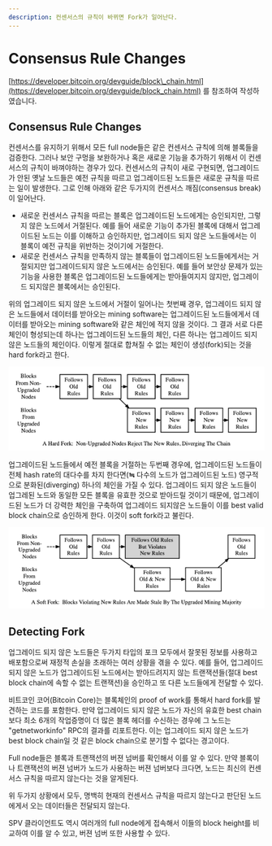 ```yaml
---
description: 컨센서스의 규칙이 바뀌면 Fork가 일어난다.
---
```


# Consensus Rule Changes

[https://developer.bitcoin.org/devguide/block\_chain.html](https://developer.bitcoin.org/devguide/block_chain.html) 를 참조하여 작성하였습니다.

## Consensus Rule Changes

컨센서스를 유지하기 위해서 모든 full node들은 같은 컨센서스 규칙에 의해 블록들을 검증한다. 그러나 보안 구멍을 보완하거나 혹은 새로운 기능을 추가하기 위해서 이 컨센서스의 규칙이 바껴야하는 경우가 있다. 컨센서스의 규칙이 새로 구현되면, 업그레이드가 안된 옛날 노드들은 예전 규칙을 따르고 업그레이드된 노드들은 새로운 규칙을 따르는 일이 발생한다. 그로 인해 아래와 같은 두가지의 컨센서스 깨짐\(consensus break\)이 일어난다.

* 새로운 컨센서스 규칙을 따르는 블록은 업그레이드된 노드에게는 승인되지만, 그렇지 않은 노드에서 거절된다. 예를 들어 새로운 기능이 추가된 블록에 대해서 업그레이드된 노드는 이를 이해하고 승인하지만, 업그레이드 되지 않은 노드들에서는 이 블록이 예전 규칙을 위반하는 것이기에 거절한다. 
* 새로운 컨센서스 규칙을 만족하지 않는 블록들이 업그레이드된 노드들에게서는 거절되지만 업그레이드되지 않은 노드에서는 승인된다. 예를 들어 보안상 문제가 있는 기능을 사용한 블록은 업그레이드된 노드들에게는 받아들여지지 않지만, 업그레이드 되지않은 블록에서는 승인된다.

위의 업그레이드 되지 않은 노드에서 거절이 일어나는 첫번째 경우, 업그레이드 되지 않은 노드들에서 데이터를 받아오는 mining software는 업그레이드된 노드들에게서 데이터를 받아오는 mining software와 같은 체인에 적지 않을 것이다. 그 결과 서로 다른 체인이 형성되는데 하나는 업그레이드된 노드들의 체인, 다른 하나는 업그레이드 되지 않은 노드들의 체인이다. 이렇게 절대로 합쳐질 수 없는 체인이 생성\(fork\)되는 것을 hard fork라고 한다.

![](../.gitbook/assets/image%20%28128%29.png)

업그레이드된 노드들에서 예전 블록을 거절하는 두번째 경우에, 업그레이드된 노드들이 전체 hash rate의 대다수를 차지 한다면\(**≒** 다수의 노드가 업그레이드된 노드\) 영구적으로 분화된\(diverging\) 하나의 체인을 가질 수 있다. 업그레이드 되지 않은 노드들이 업그레된 노드와 동일한 모든 블록을 유효한 것으로 받아드릴 것이기 때문에, 업그레이드된 노드가 더 강력한 체인을 구축하여 업그레이드 되지않은 노드들이 이를 best valid block chain으로 승인하게 한다. 이것이 soft fork라고 불린다.

![](../.gitbook/assets/image%20%28127%29.png)



## Detecting Fork

업그레이드 되지 않은 노드들은 두가지 타입의 포크 모두에서 잘못된 정보를 사용하고 배포함으로써 재정적 손실을 초래하는 여러 상황을 겪을 수 있다. 예를 들어, 업그레이드 되지 않은 노드가 업그레이드된 노드에서는 받아드려지지 않는 트랜잭션들\(절대 best block chain에 속할 수 없는 트랜잭션\)을 승인하고 또 다른 노드들에게 전달할 수 있다. 

비트코인 코어\(Bitcoin Core\)는 블록체인의 proof of work를 통해서 hard fork를 발견하는 코드를 포함한다. 만약 업그레이드 되지 않은 노드가 자신의 유효한 best chain보다 최소 6개의 작업증명이 더 많은 블록 헤더를 수신하는 경우에 그 노드는 "getnetworkinfo" RPC의 결과를 리포트한다. 이는 업그레이드 되지 않은 노드가 best block chain일 것 같은 block chain으로 분기할 수 없다는 경고이다.

Full node들은 블록과 트랜잭션의 버젼 넘버를 확인해서 이를 알 수 있다. 만약 블록이나 트랜잭션의 버젼 넘버가 노드가 사용하는 버젼 넘버보다 크다면, 노드는 최신의 컨센서스 규칙을 따르지 않는다는 것을 알게된다.

위 두가지 상황에서 모두, 명백히 현재의 컨센서스 규칙을 따르지 않는다고 판단된 노드에게서 오는 데이터들은 전달되지 않는다.

SPV 클라이언트도 역시 여러개의 full node에게 접속해서 이들의 block height를 비교하여 이를 알 수 있고, 버젼 넘버 또한 사용할 수 있다. 

